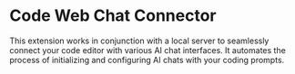 # Code Web Chat Connector

This extension works in conjunction with a local server to seamlessly connect your code editor with various AI chat interfaces. It automates the process of initializing and configuring AI chats with your coding prompts.
